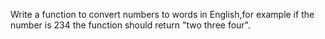 Write a function to convert numbers to words in English,for example if the number is
234 the function should return "two three four".